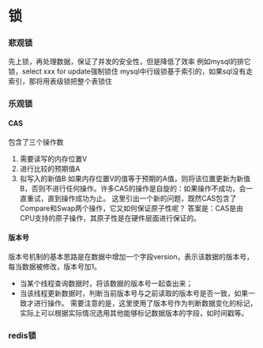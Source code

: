 # 锁
### 悲观锁
先上锁，再处理数据，保证了并发的安全性，但是降低了效率
例如mysql的排它锁，select xxx for update强制锁住
mysql中行级锁基于索引的，如果sql没有走索引，那将用表级锁把整个表锁住
### 乐观锁
#### CAS
包含了三个操作数
1. 需要读写的内存位置V
2. 进行比较的预期值A
3. 拟写入的新值B
如果内存位置V的值等于预期的A值，则将该位置更新为新值B，否则不进行任何操作。许多CAS的操作是自旋的：如果操作不成功，会一直重试，直到操作成功为止。
	这里引出一个新的问题，既然CAS包含了Compare和Swap两个操作，它又如何保证原子性呢？
	答案是：CAS是由CPU支持的原子操作，其原子性是在硬件层面进行保证的。
#### 版本号
版本号机制的基本思路是在数据中增加一个字段version，表示该数据的版本号，每当数据被修改，版本号加1。
- 当某个线程查询数据时，将该数据的版本号一起查出来；
- 当该线程更新数据时，判断当前版本号与之前读取的版本号是否一致，如果一致才进行操作。
需要注意的是，这里使用了版本号作为判断数据变化的标记，实际上可以根据实际情况选用其他能够标记数据版本的字段，如时间戳等。
### redis锁
